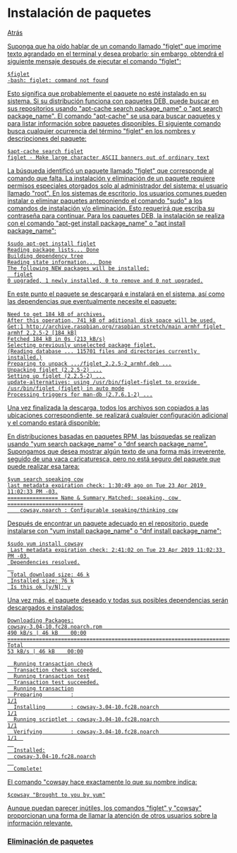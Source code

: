 # Instalación de paquetes
<p><a href=../README.md>Atrás</a</p>
  
  <p>Suponga que ha oído hablar de un comando llamado "figlet" que imprime texto agrandado en el terminal y desea probarlo; sin embargo, obtendrá el siguiente mensaje después de ejecutar el comando "figlet":</p>
  
  ```
  $figlet
  -bash: figlet: command not found
  ```

  <p>Esto significa que probablemente el paquete no esté instalado en su sistema. Si su distribución funciona con paquetes DEB, puede buscar en sus repositorios usando "apt-cache search package_name" o "apt search package_name". El comando "apt-cache" se usa para buscar paquetes y para listar información sobre paquetes disponibles. El siguiente comando busca cualquier ocurrencia del término "figlet" en los nombres y descripciones del paquete:</p>
  
  ```
  $apt-cache search figlet
  figlet - Make large character ASCII banners out of ordinary text
  ```
  
  <p>La búsqueda identificó un paquete llamado "figlet" que corresponde al comando que falta. La instalación y eliminación de un paquete requiere permisos especiales otorgados solo al administrador del sistema: el usuario llamado "root". En los sistemas de escritorio, los usuarios comunes pueden instalar o eliminar paquetes anteponiendo el comando "sudo" a los comandos de instalación y/o eliminación. Esto requerirá que escriba su contraseña para continuar. Para los paquetes DEB, la instalación se realiza con el comando "apt-get install package_name" o "apt install package_name":</p>

  ```
  $sudo apt-get install figlet
  Reading package lists... Done
  Building dependency tree
  Reading state information... Done
  The following NEW packages will be installed:
    figlet
  0 upgraded, 1 newly installed, 0 to remove and 0 not upgraded.
  ```

  <p>En este punto el paquete se descargará e instalará en el sistema, así como las dependencias que eventualmente necesite el paquete:</p>
  
  ```
  Need to get 184 kB of archives.
  After this operation, 741 kB of aditional disk space will be used.
  Get:1 http://archive.raspbian.org/raspbian stretch/main armhf figlet armhf 2.2.5-2 [184 kB]
  Fetched 184 kB in 0s (213 kB/s)
  Selecting previously unselected package figlet.
  (Reading database ... 115701 files and directories currently installed.)
  Preparing to unpack .../figlet_2.2.5-2_armhf.deb ...
  Unpacking figlet (2.2.5-2) ...
  Setting up figlet (2.2.5-2) ...
  update-alternatives: using /usr/bin/figlet-figlet to provide /usr/bin/figlet (figlet) in auto mode
  Processing triggers for man-db (2.7.6.1-2) ...
  ```
  <p>Una vez finalizada la descarga, todos los archivos son copiados a las ubicaciones correspondiente, se realizará cualquier configuración adicional y el comando estará disponible:</p>
  
  <p>En distribuciones basadas en paquetes RPM, las búsquedas se realizan usando "yum search package_name" o "dnf search package_name". Supongamos que desea mostrar algún texto de una forma más irreverente, seguido de una vaca caricaturesca, pero no está seguro del paquete que puede realizar esa tarea:</p>
    
```
$yum search speaking cow
last metadata expiration check: 1:30:49 ago on Tue 23 Apr 2019 11:02:33 PM -03.
================ Name & Summary Matched: speaking, cow ========================
    cowsay.noarch : Configurable speaking/thinking cow
```
  <p>Después de encontrar un paquete adecuado en el repositorio, puede instalarse con "yum install package_name" o "dnf install package_name":</p>
  
```
$sudo yum install cowsay
 Last metadata expiration check: 2:41:02 on Tue 23 Apr 2019 11:02:33 PM -03.
 Dependencies resolved.
  
 Total download size: 46 k
 Installed size: 76 k
 Is this ok [y/N]: y
```
  <p>Una vez más, el paquete deseado y todas sus posibles dependencias serán descargados e instalados:</p>

```
Downloading Packages:
cowsay-3.04-10.fc28.noarch.rpm                                                                      490 kB/s | 46 kB    00:00
==============================================================================================================================
Total                                                                                                53 kB/s | 46 kB    00:00

  Running transaction check
  Transaction check succeeded.
  Running transaction test
  Transaction test succeeded.
  Running transaction
  Preparing         :                                                                                                   1/1
  Installing        : cowsay-3.04-10.fc28.noarch                                                                        1/1
  Running scriptlet : cowsay-3.04-10.fc28.noarch                                                                        1/1
  Verifying         : cowsay-3.04-10.fc28.noarch                                                                        1/1  
  
  Installed:
  cowsay-3.04-10.fc28.noarch
  
  Complete!
```
  <p>El comando "cowsay hace exactamente lo que su nombre indica:</p>
  
```
$cowsay "Brought to you by yum"
```

  <p>Aunque puedan parecer inútiles, los comandos "figlet" y "cowsay" proporcionan una forma de llamar la atención de otros usuarios sobre la información relevante.</p>

  <h3>Eliminación de paquetes</h3>

